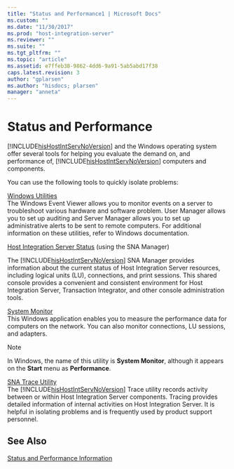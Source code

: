 ```yaml
---
title: "Status and Performance1 | Microsoft Docs"
ms.custom: ""
ms.date: "11/30/2017"
ms.prod: "host-integration-server"
ms.reviewer: ""
ms.suite: ""
ms.tgt_pltfrm: ""
ms.topic: "article"
ms.assetid: e7ffeb38-9862-4dd6-9a91-5ab5abd17f38
caps.latest.revision: 3
author: "gplarsen"
ms.author: "hisdocs; plarsen"
manager: "anneta"
---
```

# Status and Performance
[!INCLUDE[hisHostIntServNoVersion](../includes/hishostintservnoversion-md.md)] and the Windows operating system offer several tools for helping you evaluate the demand on, and performance of, [!INCLUDE[hisHostIntServNoVersion](../includes/hishostintservnoversion-md.md)] computers and components.  
  
 You can use the following tools to quickly isolate problems:  
  
 [Windows Utilities](../core/windows-utilities2.md)  
 The Windows Event Viewer allows you to monitor events on a server to troubleshoot various hardware and software problem. User Manager allows you to set up auditing and Server Manager allows you to set up administrative alerts to be sent to remote computers. For additional information on these utilities, refer to Windows documentation.  
  
 [Host Integration Server Status](../core/host-integration-server-status1.md) (using the SNA Manager)  
  
 The [!INCLUDE[hisHostIntServNoVersion](../includes/hishostintservnoversion-md.md)] SNA Manager provides information about the current status of Host Integration Server resources, including logical units (LU), connections, and print sessions. This shared console provides a convenient and consistent environment for Host Integration Server, Transaction Integrator, and other console administration tools.  
  
 [System Monitor](../core/system-monitor1.md)  
 This Windows application enables you to measure the performance data for computers on the network. You can also monitor connections, LU sessions, and adapters.  
  
> [!NOTE]
>  In Windows, the name of this utility is **System Monitor**, although it appears on the **Start** menu as **Performance**.  
  
 [SNA Trace Utility](../core/sna-trace-utility1.md)  
 The [!INCLUDE[hisHostIntServNoVersion](../includes/hishostintservnoversion-md.md)] Trace utility records activity between or within Host Integration Server components. Tracing provides detailed information of internal activities on Host Integration Server. It is helpful in isolating problems and is frequently used by product support personnel.  
  
## See Also  
 [Status and Performance Information](../core/status-and-performance-information1.md)